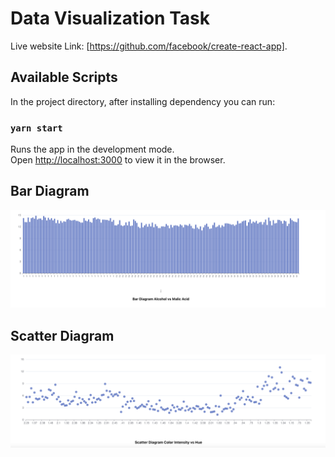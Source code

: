 # Data Visualization Task

 Live website Link: [https://github.com/facebook/create-react-app].

## Available Scripts

In the project directory, after installing dependency you can run:

### `yarn start`

Runs the app in the development mode.\
Open [http://localhost:3000](http://localhost:3000) to view it in the browser.

## Bar Diagram

![alt text](./src/assets/bar.png "Title")

## Scatter Diagram 

![alt text](./src/assets/scatter.png "Title")